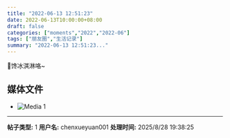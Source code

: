 ```yaml
---
title: "2022-06-13 12:51:23"
date: 2022-06-13T10:00:00+08:00
draft: false
categories: ["moments","2022","2022-06"]
tags: ["朋友圈","生活记录"]
summary: "2022-06-13 12:51:23..."
---
```


🍨馋冰淇淋咯~

## 媒体文件

- ![Media 1](/Moments/photos/2022-06-13/202206131251230.jpg)

---

**帖子类型:** 1
**用户名:** chenxueyuan001
**处理时间:** 2025/8/28 19:38:25